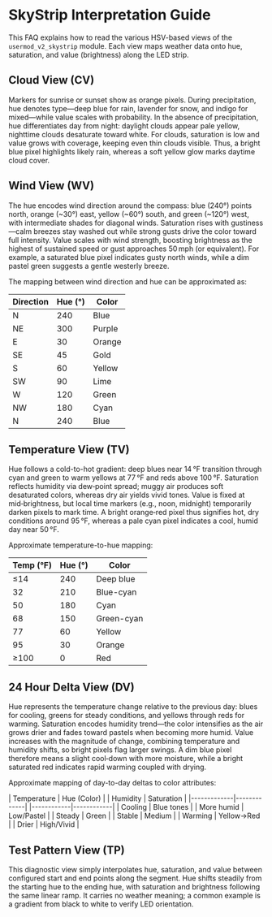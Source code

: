 # SkyStrip Interpretation Guide

This FAQ explains how to read the various HSV-based views of the
`usermod_v2_skystrip` module. Each view maps weather data onto hue,
saturation, and value (brightness) along the LED strip.

## Cloud View (CV)

Markers for sunrise or sunset show as orange pixels. During
precipitation, hue denotes type—deep blue for rain, lavender for snow,
and indigo for mixed—while value scales with probability. In the
absence of precipitation, hue differentiates day from night: daylight
clouds appear pale yellow, nighttime clouds desaturate toward
white. For clouds, saturation is low and value grows with coverage,
keeping even thin clouds visible. Thus, a bright blue pixel highlights
likely rain, whereas a soft yellow glow marks daytime cloud cover.

## Wind View (WV)

The hue encodes wind direction around the compass: blue (240°) points
north, orange (~30°) east, yellow (~60°) south, and green (~120°)
west, with intermediate shades for diagonal winds. Saturation rises
with gustiness—calm breezes stay washed out while strong gusts drive
the color toward full intensity. Value scales with wind strength,
boosting brightness as the highest of sustained speed or gust
approaches 50 mph (or equivalent). For example, a saturated blue pixel
indicates gusty north winds, while a dim pastel green suggests a
gentle westerly breeze.

The mapping between wind direction and hue can be approximated as:

| Direction | Hue (°) | Color  |
|-----------|---------|--------|
| N         | 240     | Blue   |
| NE        | 300     | Purple |
| E         | 30      | Orange |
| SE        | 45      | Gold   |
| S         | 60      | Yellow |
| SW        | 90      | Lime   |
| W         | 120     | Green  |
| NW        | 180     | Cyan   |
| N         | 240     | Blue   |


## Temperature View (TV)

Hue follows a cold-to-hot gradient: deep blues near 14 °F transition
through cyan and green to warm yellows at 77 °F and reds above
100 °F. Saturation reflects humidity via dew‑point spread; muggy air
produces soft desaturated colors, whereas dry air yields vivid
tones. Value is fixed at mid‑brightness, but local time markers (e.g.,
noon, midnight) temporarily darken pixels to mark time. A bright
orange‑red pixel thus signifies hot, dry conditions around 95 °F,
whereas a pale cyan pixel indicates a cool, humid day near 50 °F.

Approximate temperature-to-hue mapping:

| Temp (°F) | Hue (°) | Color      |
|-----------|---------|------------|
| ≤14       | 240     | Deep blue  |
| 32        | 210     | Blue-cyan  |
| 50        | 180     | Cyan       |
| 68        | 150     | Green-cyan |
| 77        | 60      | Yellow     |
| 95        | 30      | Orange     |
| ≥100      | 0       | Red        |


## 24 Hour Delta View (DV)

Hue represents the temperature change relative to the previous day:
blues for cooling, greens for steady conditions, and yellows through
reds for warming. Saturation encodes humidity trend—the color
intensifies as the air grows drier and fades toward pastels when
becoming more humid. Value increases with the magnitude of change,
combining temperature and humidity shifts, so bright pixels flag
larger swings. A dim blue pixel therefore means a slight cool‑down
with more moisture, while a bright saturated red indicates rapid
warming coupled with drying.

Approximate mapping of day-to-day deltas to color attributes:

| Temperature | Hue (Color) |    | Humidity   | Saturation |
|-------------|-------------|    |------------|------------|
| Cooling     | Blue tones  |    | More humid | Low/Pastel |
| Steady      | Green       |    | Stable     | Medium     |
| Warming     | Yellow→Red  |    | Drier      | High/Vivid |


## Test Pattern View (TP)

This diagnostic view simply interpolates hue, saturation, and value
between configured start and end points along the segment. Hue shifts
steadily from the starting hue to the ending hue, with saturation and
brightness following the same linear ramp. It carries no weather
meaning; a common example is a gradient from black to white to verify
LED orientation.
